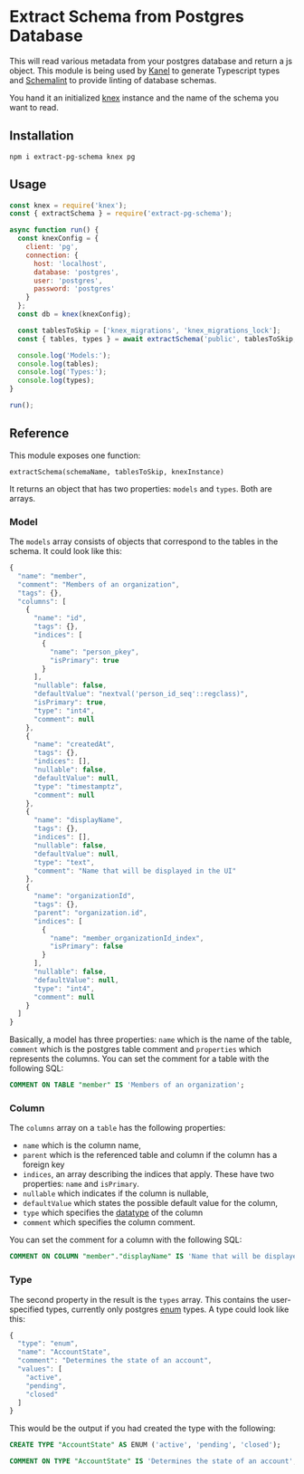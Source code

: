 # Extract Schema from Postgres Database

This will read various metadata from your postgres database and return a js object.
This module is being used by [Kanel](https://github.com/kristiandupont/kanel) to generate Typescript types and [Schemalint](https://github.com/kristiandupont/schemalint) to provide linting of database schemas.

You hand it an initialized [knex](https://knexjs.org/) instance and the name of the schema you want to read.

## Installation

```
npm i extract-pg-schema knex pg
```

## Usage

```javascript
const knex = require('knex');
const { extractSchema } = require('extract-pg-schema');

async function run() {
  const knexConfig = {
    client: 'pg',
    connection: {
      host: 'localhost',
      database: 'postgres',
      user: 'postgres',
      password: 'postgres'
    }
  };
  const db = knex(knexConfig);

  const tablesToSkip = ['knex_migrations', 'knex_migrations_lock'];
  const { tables, types } = await extractSchema('public', tablesToSkip, db);

  console.log('Models:');
  console.log(tables);
  console.log('Types:');
  console.log(types);
}

run();
```

## Reference
This module exposes one function:
```
extractSchema(schemaName, tablesToSkip, knexInstance)
```

It returns an object that has two properties: `models` and `types`. Both are arrays.

### Model
The `models` array consists of objects that correspond to the tables in the schema. It could look like this:

```javascript
{
  "name": "member",
  "comment": "Members of an organization",
  "tags": {},
  "columns": [
    {
      "name": "id",
      "tags": {},
      "indices": [
        {
          "name": "person_pkey",
          "isPrimary": true
        }
      ],
      "nullable": false,
      "defaultValue": "nextval('person_id_seq'::regclass)",
      "isPrimary": true,
      "type": "int4",
      "comment": null
    },
    {
      "name": "createdAt",
      "tags": {},
      "indices": [],
      "nullable": false,
      "defaultValue": null,
      "type": "timestamptz",
      "comment": null
    },
    {
      "name": "displayName",
      "tags": {},
      "indices": [],
      "nullable": false,
      "defaultValue": null,
      "type": "text",
      "comment": "Name that will be displayed in the UI"
    },
    {
      "name": "organizationId",
      "tags": {},
      "parent": "organization.id",
      "indices": [
        {
          "name": "member_organizationId_index",
          "isPrimary": false
        }
      ],
      "nullable": false,
      "defaultValue": null,
      "type": "int4",
      "comment": null
    }
  ]
}
```

Basically, a model has three properties: `name` which is the name of the table, `comment` which is the postgres table comment and `properties` which represents the columns.
You can set the comment for a table with the following SQL:
```SQL
COMMENT ON TABLE "member" IS 'Members of an organization';
```

### Column
The `columns` array on a `table` has the following properties:
- `name` which is the column name,
- `parent` which is the referenced table and column if the column has a foreign key
- `indices`, an array describing the indices that apply. These have two properties: `name` and `isPrimary`.
- `nullable` which indicates if the column is nullable,
- `defaultValue` which states the possible default value for the column,
- `type` which specifies the [datatype](https://www.postgresql.org/docs/9.5/datatype.html) of the column
- `comment` which specifies the column comment.

You can set the comment for a column with the following SQL:
```SQL
COMMENT ON COLUMN "member"."displayName" IS 'Name that will be displayed in the UI';
```

### Type
The second property in the result is the `types` array. This contains the user-specified types, currently only postgres [enum](https://www.postgresql.org/docs/9.2/datatype-enum.html) types.
A type could look like this:

```javascript
{
  "type": "enum",
  "name": "AccountState",
  "comment": "Determines the state of an account",
  "values": [
    "active",
    "pending",
    "closed"
  ]
}
```

This would be the output if you had created the type with the following:
```SQL
CREATE TYPE "AccountState" AS ENUM ('active', 'pending', 'closed');

COMMENT ON TYPE "AccountState" IS 'Determines the state of an account';
```
